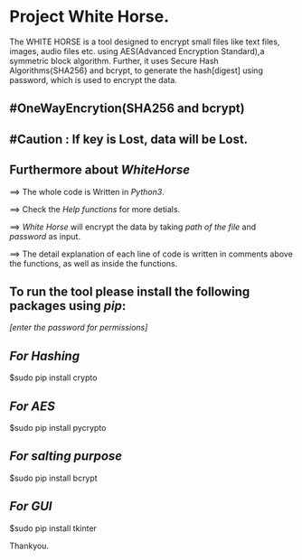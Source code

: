 Project White Horse.
====================

The WHITE HORSE is a tool designed to encrypt small files like text files, images, audio files etc. using AES(Advanced Encryption Standard),a symmetric block algorithm. Further, it uses Secure Hash Algorithms{SHA256} and bcrypt, to generate the hash[digest] using password, which is used to encrypt the data.

#OneWayEncrytion(SHA256 and bcrypt)
-----------------------------------

#Caution : If key is Lost, data will be Lost.
---------------------------------------------

Furthermore about *WhiteHorse*
------------------------------

==> The whole code is Written in *Python3*.

==> Check the *Help functions* for more detials.

==> *White Horse* will encrypt the data by taking *path of the file* and *password* as input.

==> The detail explanation of each line of code is written in comments above the functions, as well as inside the functions.


To run the tool please install the following packages using *pip*:
------------------------------------------------------------------
*[enter the password for permissions]*

*For Hashing*
-------------
$sudo pip install crypto

*For AES*
---------
$sudo pip install pycrypto

*For salting purpose*
---------------------
$sudo pip install bcrypt

*For GUI*
---------
$sudo pip install tkinter



Thankyou.